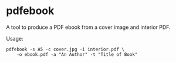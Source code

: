 # pdfebook

A tool to produce a PDF ebook from a cover image and interior PDF.

Usage:

```
pdfebook -s A5 -c cover.jpg -i interior.pdf \
    -o ebook.pdf -a "An Author" -t "Title of Book"
```